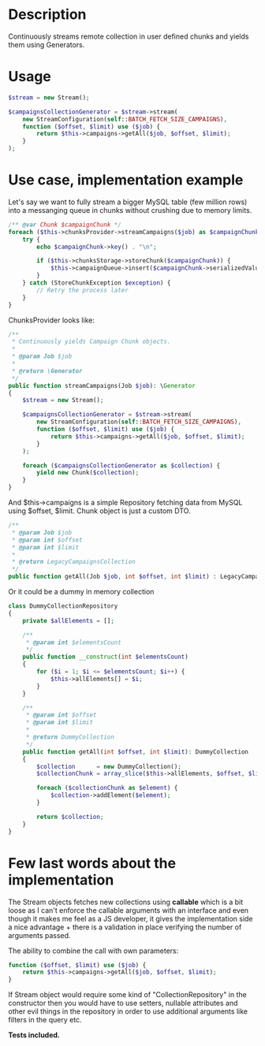 # Description

Continuously streams remote collection in user defined chunks and yields them using Generators.

# Usage

```php
$stream = new Stream();

$campaignsCollectionGenerator = $stream->stream(
    new StreamConfiguration(self::BATCH_FETCH_SIZE_CAMPAIGNS),
    function ($offset, $limit) use ($job) {
        return $this->campaigns->getAll($job, $offset, $limit);
    }
);
```

# Use case, implementation example

Let's say we want to fully stream a bigger MySQL table (few million rows) into a messanging queue in chunks without crushing due to memory limits.

```php
/** @var Chunk $campaignChunk */
foreach ($this->chunksProvider->streamCampaigns($job) as $campaignChunk) {
    try {
        echo $campaignChunk->key() . "\n";

        if ($this->chunksStorage->storeChunk($campaignChunk)) {
            $this->campaignQueue->insert($campaignChunk->serializedValue());
        }
    } catch (StoreChunkException $exception) {
        // Retry the process later
    }
}
```
    
ChunksProvider looks like:

```php
/**
 * Continuously yields Campaign Chunk objects.
 *
 * @param Job $job
 *
 * @return \Generator
 */
public function streamCampaigns(Job $job): \Generator
{
    $stream = new Stream();

    $campaignsCollectionGenerator = $stream->stream(
        new StreamConfiguration(self::BATCH_FETCH_SIZE_CAMPAIGNS),
        function ($offset, $limit) use ($job) {
            return $this->campaigns->getAll($job, $offset, $limit);
        }
    );

    foreach ($campaignsCollectionGenerator as $collection) {
        yield new Chunk($collection);
    }
}
```
And $this->campaigns is a simple Repository fetching data from MySQL using $offset, $limit. Chunk object is just a custom DTO.

```php
/**
 * @param Job $job
 * @param int $offset
 * @param int $limit
 *
 * @return LegacyCampaignsCollection
 */
public function getAll(Job $job, int $offset, int $limit) : LegacyCampaignsCollection;
```

Or it could be a dummy in memory collection

```php
class DummyCollectionRepository
{
    private $allElements = [];

    /**
     * @param int $elementsCount
     */
    public function __construct(int $elementsCount)
    {
        for ($i = 1; $i <= $elementsCount; $i++) {
            $this->allElements[] = $i;
        }
    }

    /**
     * @param int $offset
     * @param int $limit
     *
     * @return DummyCollection
     */
    public function getAll(int $offset, int $limit): DummyCollection
    {
        $collection      = new DummyCollection();
        $collectionChunk = array_slice($this->allElements, $offset, $limit);

        foreach ($collectionChunk as $element) {
            $collection->addElement($element);
        }

        return $collection;
    }
}
```

# Few last words about the implementation

The Stream objects fetches new collections using **callable** which is a bit loose as I can't enforce the callable arguments with an interface
and even though it makes me feel as a JS developer, it gives the implementation side a nice advantage + there is a validation in place verifying
the number of arguments passed.

The ability to combine the call with own parameters:

```php
function ($offset, $limit) use ($job) {
    return $this->campaigns->getAll($job, $offset, $limit);
}
```
If Stream object would require some kind of "CollectionRepository" in the constructor then you would have to use setters, nullable attributes and other evil things in the repository
in order to use additional arguments like filters in the query etc.

**Tests included.**
